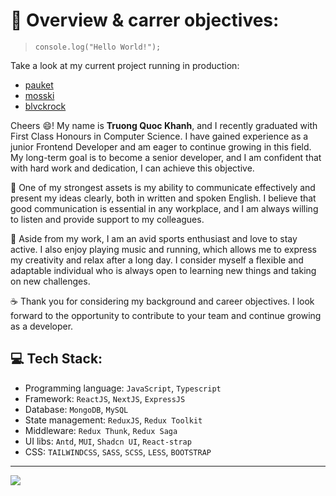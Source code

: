 # 🚩 Overview & carrer objectives:
>`console.log("Hello World!");`

Take a look at my current project running in production:

- [pauket](https://pauket.vercel.app)
- [mosski](https://pauket.vercel.app)
- [blvckrock](https://blvckrock.io/)

Cheers 😄! My name is **Truong Quoc Khanh**, and I recently graduated with First Class Honours in Computer Science. I have gained experience as a junior Frontend Developer and am eager to continue growing in this field. My long-term goal is to become a senior developer, and I am confident that with hard work and dedication, I can achieve this objective.

💪 One of my strongest assets is my ability to communicate effectively and present my ideas clearly, both in written and spoken English. I believe that good communication is essential in any workplace, and I am always willing to listen and provide support to my colleagues.

🎹 Aside from my work, I am an avid sports enthusiast and love to stay active. I also enjoy playing music and running, which allows me to express my creativity and relax after a long day. I consider myself a flexible and adaptable individual who is always open to learning new things and taking on new challenges.

☕ Thank you for considering my background and career objectives. I look forward to the opportunity to contribute to your team and continue growing as a developer.

## 💻 Tech Stack:
- Programming language: `JavaScript`, `Typescript`
- Framework: `ReactJS`, `NextJS`, `ExpressJS`
- Database: `MongoDB`, `MySQL`
- State management: `ReduxJS`, `Redux Toolkit`
- Middleware: `Redux Thunk`, `Redux Saga`
- UI libs: `Antd`, `MUI`, `Shadcn UI`, `React-strap`
- CSS: `TAILWINDCSS`, `SASS`, `SCSS`, `LESS`, `BOOTSTRAP`

---
[![](https://visitcount.itsvg.in/api?id=binnehaha321&icon=0&color=0)](https://visitcount.itsvg.in)
